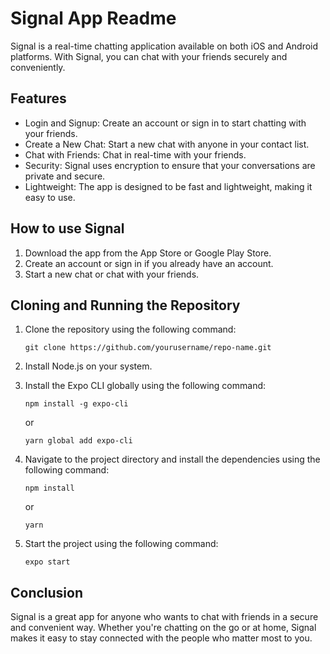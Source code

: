 # Signal App Readme

Signal is a real-time chatting application available on both iOS and Android platforms. With Signal, you can chat with your friends securely and conveniently.

## Features

-   Login and Signup: Create an account or sign in to start chatting with your friends.
-   Create a New Chat: Start a new chat with anyone in your contact list.
-   Chat with Friends: Chat in real-time with your friends.
-   Security: Signal uses encryption to ensure that your conversations are private and secure.
-   Lightweight: The app is designed to be fast and lightweight, making it easy to use.

## How to use Signal

1. Download the app from the App Store or Google Play Store.
2. Create an account or sign in if you already have an account.
3. Start a new chat or chat with your friends.

## Cloning and Running the Repository

1.  Clone the repository using the following command:

    ```
    git clone https://github.com/yourusername/repo-name.git
    ```

2.  Install Node.js on your system.
3.  Install the Expo CLI globally using the following command:

    ```
    npm install -g expo-cli
    ```

    or

    ```
    yarn global add expo-cli
    ```

4.  Navigate to the project directory and install the dependencies using the following command:

    ```
    npm install
    ```

    or

    ```
    yarn
    ```

5.  Start the project using the following command:
    ```
    expo start
    ```

## Conclusion

Signal is a great app for anyone who wants to chat with friends in a secure and convenient way. Whether you're chatting on the go or at home, Signal makes it easy to stay connected with the people who matter most to you.
